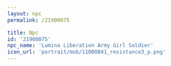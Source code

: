 ```yaml
---
layout: npc
permalink: /21900075

title: Npc
id: '21900075'
npc_name: 'Lumina Liberation Army Girl Soldier'
icon_url: 'portrait/mob/11000841_resistance3_p.png'
---
```

